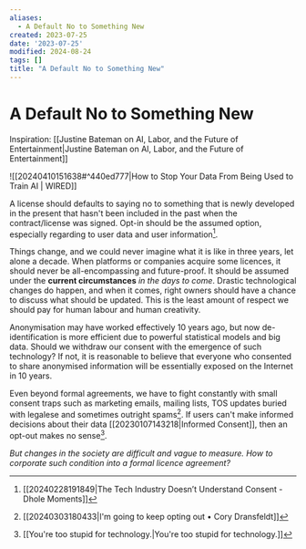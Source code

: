 ```yaml
---
aliases:
  - A Default No to Something New
created: 2023-07-25
date: '2023-07-25'
modified: 2024-08-24
tags: []
title: "A Default No to Something New"
---
```


# A Default No to Something New

Inspiration: [[Justine Bateman on AI, Labor, and the Future of Entertainment|Justine Bateman on AI, Labor, and the Future of Entertainment]]

![[20240410151638#^440ed777|How to Stop Your Data From Being Used to Train AI | WIRED]]

A license should defaults to saying no to something that is newly developed in the present that hasn't been included in the past when the contract/license was signed. Opt-in should be the assumed option, especially regarding to user data and user information[^1].

Things change, and we could never imagine what it is like in three years, let alone a decade. When platforms or companies acquire some licences, it should never be all-encompassing and future-proof. It should be assumed under the **current circumstances** *in the days to come*. Drastic technological changes do happen, and when it comes, right owners should have a chance to discuss what should be updated. This is the least amount of respect we should pay for human labour and human creativity.

Anonymisation may have worked effectively 10 years ago, but now de-identification is more efficient due to powerful statistical models and big data. Should we withdraw our consent with the emergence of such technology? If not, it is reasonable to believe that everyone who consented to share anonymised information will be essentially exposed on the Internet in 10 years.

Even beyond formal agreements, we have to fight constantly with small consent traps such as marketing emails, mailing lists, TOS updates buried with legalese and sometimes outright spams[^2]. If users can't make informed decisions about their data [[20230107143218|Informed Consent]], then an opt-out makes no sense[^3].

*But changes in the society are difficult and vague to measure. How to corporate such condition into a formal licence agreement?*

[^1]: [[20240228191849|The Tech Industry Doesn’t Understand Consent - Dhole Moments]]
[^2]: [[20240303180433|I'm going to keep opting out • Cory Dransfeldt]]
[^3]: [[You're too stupid for technology.|You're too stupid for technology.]]